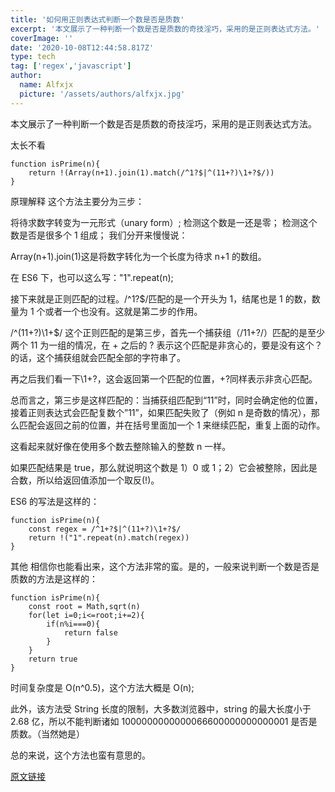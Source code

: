 ```yaml
---
title: '如何用正则表达式判断一个数是否是质数'
excerpt: '本文展示了一种判断一个数是否是质数的奇技淫巧，采用的是正则表达式方法。'
coverImage: ''
date: '2020-10-08T12:44:58.817Z'
type: tech
tag: ['regex','javascript']
author:
  name: Alfxjx
  picture: '/assets/authors/alfxjx.jpg'
---
```


本文展示了一种判断一个数是否是质数的奇技淫巧，采用的是正则表达式方法。

太长不看

```
function isPrime(n){
    return !(Array(n+1).join(1).match(/^1?$|^(11+?)\1+?$/))
}
```

原理解释
这个方法主要分为三步：

将待求数字转变为一元形式（unary form）;
检测这个数是一还是零；
检测这个数是否是很多个 1 组成；
我们分开来慢慢说：

Array(n+1).join(1)这是将数字转化为一个长度为待求 n+1 的数组。

在 ES6 下，也可以这么写："1".repeat(n);

接下来就是正则匹配的过程。/^1?$/匹配的是一个开头为 1，结尾也是 1 的数，数量为 1 个或者一个也没有。这就是第二步的作用。

/^(11+?)\1+$/ 这个正则匹配的是第三步，首先一个捕获组（/11+?/）匹配的是至少两个 11 为一组的情况，在 + 之后的 ? 表示这个匹配是非贪心的，要是没有这个？的话，这个捕获组就会匹配全部的字符串了。

再之后我们看一下\1+?，这会返回第一个匹配的位置，+?同样表示非贪心匹配。

总而言之，第三步是这样匹配的：当捕获组匹配到“11”时，同时会确定他的位置，接着正则表达式会匹配复数个”11”，如果匹配失败了（例如 n 是奇数的情况），那么匹配会返回之前的位置，并在括号里面加一个 1 来继续匹配，重复上面的动作。

这看起来就好像在使用多个数去整除输入的整数 n 一样。

如果匹配结果是 true，那么就说明这个数是 1）0 或 1；2）它会被整除，因此是合数，所以给返回值添加一个取反(!)。

ES6 的写法是这样的：

```
function isPrime(n){
    const regex = /^1+?$|^(11+?)\1+?$/
    return !("1".repeat(n).match(regex))
}
```

其他
相信你也能看出来，这个方法非常的蛮。是的，一般来说判断一个数是否是质数的方法是这样的：

```
function isPrime(n){
    const root = Math,sqrt(n)
    for(let i=0;i<=root;i+=2){
        if(n%i===0){
            return false
        }
    }
    return true
}
```

时间复杂度是 O(n^0.5)，这个方法大概是 O(n);

此外，该方法受 String 长度的限制，大多数浏览器中，string 的最大长度小于 2.68 亿，所以不能判断诸如 1000000000000066600000000000001 是否是质数。（当然她是）

总的来说，这个方法也蛮有意思的。

[原文链接](https://medium.com/m/global-identity?redirectUrl=https%3A%2F%2Fitnext.io%2Fa-wild-way-to-check-if-a-number-is-prime-using-a-regular-expression-4edfb725f895)

